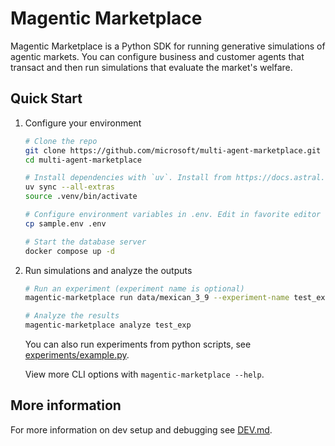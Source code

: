 # Magentic Marketplace

Magentic Marketplace is a Python SDK for running generative simulations of agentic markets.
You can configure business and customer agents that transact and then run simulations that evaluate the market's welfare.

<!-- ![Magentic Marketplace](/.github/images/landing.png) -->

## Quick Start

1. Configure your environment

    ```bash
    # Clone the repo
    git clone https://github.com/microsoft/multi-agent-marketplace.git
    cd multi-agent-marketplace

    # Install dependencies with `uv`. Install from https://docs.astral.sh/uv/
    uv sync --all-extras
    source .venv/bin/activate

    # Configure environment variables in .env. Edit in favorite editor
    cp sample.env .env

    # Start the database server
    docker compose up -d
    ```

2. Run simulations and analyze the outputs

    ```bash
    # Run an experiment (experiment name is optional)
    magentic-marketplace run data/mexican_3_9 --experiment-name test_exp

    # Analyze the results
    magentic-marketplace analyze test_exp
    ```

    You can also run experiments from python scripts, see [experiments/example.py](experiments/example.py).
    
    View more CLI options with `magentic-marketplace --help`.

## More information


For more information on dev setup and debugging see [DEV.md](DEV.md).
